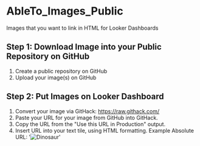 # AbleTo_Images_Public
Images that you want to link in HTML for Looker Dashboards

## Step 1: Download Image into your Public Repository on GitHub
1. Create a public repository on GitHub
2. Upload your image(s) on GitHub

## Step 2: Put Images on Looker Dashboard
1. Convert your image via GitHack: https://raw.githack.com/
2. Paste your URL for your image from GitHub into GitHack.
3. Copy the URL from the "Use this URL in Production" output.
4. Insert URL into your text tile, using HTML formatting.
       Example Absolute URL: '<img src="https://www.example.com/images/dinosaur.jpg" alt="Dinosaur" />'
